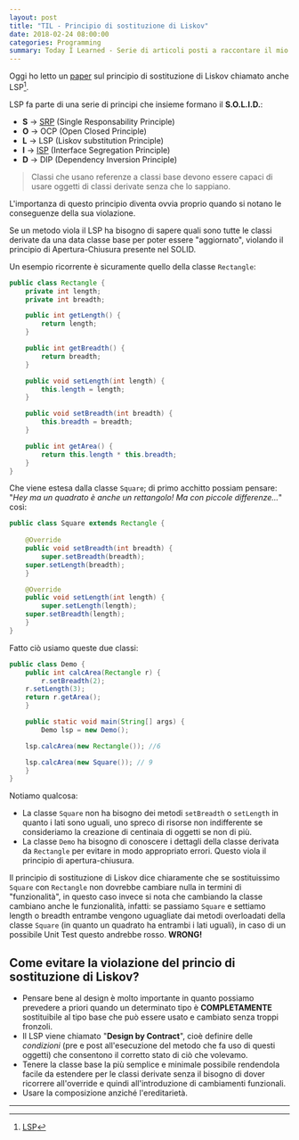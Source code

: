 ```yaml
---
layout: post
title: "TIL - Principio di sostituzione di Liskov"
date: 2018-02-24 08:00:00
categories: Programming
summary: Today I Learned - Serie di articoli posti a raccontare il mio percorso di studio giornaliero in cui cercherò di riassumere concetti tecnici e non ~ 
---
```


Oggi ho letto un [paper](https://drive.google.com/file/d/0BwhCYaYDn8EgNzAzZjA5ZmItNjU3NS00MzQ5LTkwYjMtMDJhNDU5ZTM0MTlh/view) sul principio di sostituzione di Liskov chiamato anche LSP[^1].

LSP fa parte di una serie di principi che insieme formano il **S.O.L.I.D.**:

* **S** -> [SRP](https://dlion.it/til-srp/) (Single Responsability Principle)
* **O** -> OCP (Open Closed Principle)
* **L** -> LSP (Liskov substitution Principle)
* **I** -> [ISP](https://dlion.it/til-isp/) (Interface Segregation Principle)
* **D** -> DIP (Dependency Inversion Principle)

> Classi che usano referenze a classi base devono essere capaci di usare oggetti di classi derivate senza che lo sappiano.

L'importanza di questo principio diventa ovvia proprio quando si notano le conseguenze della sua violazione.

Se un metodo viola il LSP ha bisogno di sapere quali sono tutte le classi derivate da una data classe base per poter essere "aggiornato", violando il principio di Apertura-Chiusura presente nel SOLID.

Un esempio ricorrente è sicuramente quello della classe `Rectangle`:

```java
public class Rectangle {
    private int length;
    private int breadth;

    public int getLength() {
        return length;
    }

    public int getBreadth() {
        return breadth;
    }

    public void setLength(int length) {
        this.length = length;
    }

    public void setBreadth(int breadth) {
        this.breadth = breadth;
    }

    public int getArea() {
        return this.length * this.breadth;
    }
}
```

Che viene estesa dalla classe `Square`; di primo acchitto possiam pensare: "*Hey ma un quadrato è anche un rettangolo! Ma con piccole differenze...*" così:

```java
public class Square extends Rectangle {
    
    @Override
    public void setBreadth(int breadth) {
        super.setBreadth(breadth);
	super.setLength(breadth);
    }

    @Override
    public void setLength(int length) {
        super.setLength(length);
	super.setBreadth(length);
    }
}
```

Fatto ciò usiamo queste due classi:

```java
public class Demo {
    public int calcArea(Rectangle r) {
        r.setBreadth(2);
	r.setLength(3);
	return r.getArea();
    }

    public static void main(String[] args) {
        Demo lsp = new Demo();

	lsp.calcArea(new Rectangle()); //6

	lsp.calcArea(new Square()); // 9
    }
}

```

Notiamo qualcosa:

* La classe `Square` non ha bisogno dei metodi `setBreadth` o `setLength` in quanto i lati sono uguali, uno spreco di risorse non indifferente se consideriamo la creazione di centinaia di oggetti se non di più.
* La classe `Demo` ha bisogno di conoscere i dettagli della classe derivata da `Rectangle` per evitare in modo appropriato errori. Questo viola il principio di apertura-chiusura.

Il principio di sostituzione di Liskov dice chiaramente che se sostituissimo `Square` con `Rectangle` non dovrebbe cambiare nulla in termini di "funzionalità", in questo caso invece si nota che cambiando la classe cambiano anche le funzionalità, infatti: se passiamo `Square` e settiamo length o breadth entrambe vengono uguagliate dai metodi overloadati della classe `Square` (in quanto un quadrato ha entrambi i lati uguali), in caso di un possibile Unit Test questo andrebbe rosso. **WRONG!**

## Come evitare la violazione del princio di sostituzione di Liskov?

* Pensare bene al design è molto importante in quanto possiamo prevedere a priori quando un determinato tipo è **COMPLETAMENTE** sostituibile al tipo base che può essere usato e cambiato senza troppi fronzoli.
* Il LSP viene chiamato "**Design by Contract**", cioè definire delle *condizioni* (pre e post all'esecuzione del metodo che fa uso di questi oggetti) che consentono il corretto stato di ciò che volevamo.
* Tenere la classe base la più semplice e minimale possibile rendendola facile da estendere per le classi derivate senza il bisogno di dover ricorrere all'override e quindi all'introduzione di cambiamenti funzionali.
* Usare la composizione anziché l'ereditarietà.

---

[^1]: [LSP](https://it.wikipedia.org/wiki/Principio_di_sostituzione_di_Liskov)
